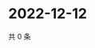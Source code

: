 # 2022-12-12

共 0 条

<!-- BEGIN WEIBO -->
<!-- 最后更新时间 Mon Dec 12 2022 16:19:17 GMT+0800 (China Standard Time) -->

<!-- END WEIBO -->
